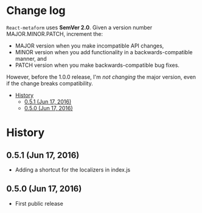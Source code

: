 Change log
===

`React-metaform` uses **SemVer 2.0**. Given a version number MAJOR.MINOR.PATCH, increment the:

 - MAJOR version when you make incompatible API changes,
 - MINOR version when you add functionality in a backwards-compatible manner, and
 - PATCH version when you make backwards-compatible bug fixes.
 
However, before the 1.0.0 release, I'm *not changing* the major version, even if the change breaks compatibility.
 
<!-- START doctoc generated TOC please keep comment here to allow auto update -->
<!-- DON'T EDIT THIS SECTION, INSTEAD RE-RUN doctoc TO UPDATE -->
 

- [History](#history)
  - [0.5.1 (Jun 17, 2016)](#051-jun-17-2016)
  - [0.5.0 (Jun 17, 2016)](#050-jun-17-2016)

<!-- END doctoc generated TOC please keep comment here to allow auto update -->
 
History
==

0.5.1 (Jun 17, 2016)
---

 - Adding a shortcut for the localizers in index.js

0.5.0 (Jun 17, 2016)
---

 - First public release